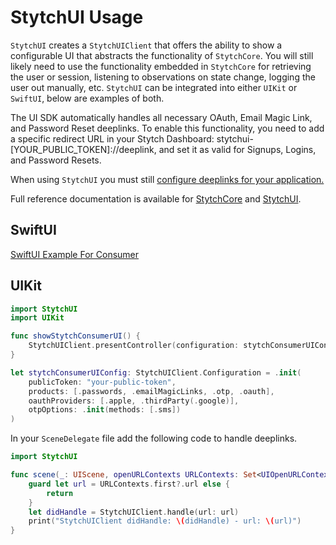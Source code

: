 # StytchUI Usage
`StytchUI` creates a `StytchUIClient` that offers the ability to show a configurable UI that abstracts the functionality of `StytchCore`. You will still likely need to use the functionality embedded in `StytchCore` for retrieving the user or session, listening to observations on state change, logging the user out manually, etc. `StytchUI` can be integrated into either `UIKit` or `SwiftUI`, below are examples of both.

The UI SDK automatically handles all necessary OAuth, Email Magic Link, and Password Reset deeplinks. To enable this functionality, you need to add a specific redirect URL in your Stytch Dashboard: stytchui-[YOUR_PUBLIC_TOKEN]://deeplink, and set it as valid for Signups, Logins, and Password Resets.

When using `StytchUI` you must still [configure deeplinks for your application.](./Deeplinks.md)

Full reference documentation is available for [StytchCore](https://stytchauth.github.io/stytch-ios/main/StytchCore/documentation/stytchcore/) and [StytchUI](https://stytchauth.github.io/stytch-ios/main/StytchUI/documentation/stytchui/).

## SwiftUI
[SwiftUI Example For Consumer](https://github.com/stytchauth/stytch-ios/blob/main/Stytch/DemoApps/StytchUIDemo/ContentView.swift)

## UIKit
```swift
import StytchUI
import UIKit

func showStytchConsumerUI() {
    StytchUIClient.presentController(configuration: stytchConsumerUIConfig, controller: self)
}

let stytchConsumerUIConfig: StytchUIClient.Configuration = .init(
    publicToken: "your-public-token",
    products: [.passwords, .emailMagicLinks, .otp, .oauth],
    oauthProviders: [.apple, .thirdParty(.google)],
    otpOptions: .init(methods: [.sms])
)
```

In your `SceneDelegate` file add the following code to handle deeplinks.
```swift
import StytchUI

func scene(_: UIScene, openURLContexts URLContexts: Set<UIOpenURLContext>) {
    guard let url = URLContexts.first?.url else {
        return
    }
    let didHandle = StytchUIClient.handle(url: url)
    print("StytchUIClient didHandle: \(didHandle) - url: \(url)")
}
```
